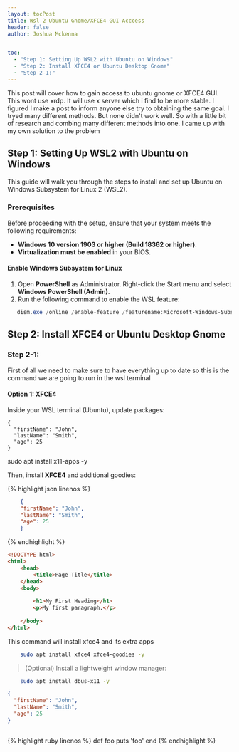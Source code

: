 ```yaml
---
layout: tocPost
title: Wsl 2 Ubuntu Gnome/XFCE4 GUI Acccess
header: false
author: Joshua Mckenna


toc:
  - "Step 1: Setting Up WSL2 with Ubuntu on Windows"
  - "Step 2: Install XFCE4 or Ubuntu Desktop Gnome"
  - "Step 2-1:"  
---
```


This post will cover how to gain access to ubuntu gnome or XFCE4 GUI. This wont use xrdp. It will use x server which i find to be more
stable. I figured I make a post to inform anyone else try to obtaining  the same goal. I tryed many different methods. But
none didn't work well. So with a little bit of research and combing many different methods into one. I came up with my
own solution to the problem

## Step 1: Setting Up WSL2 with Ubuntu on Windows

This guide will walk you through the steps to install and set up Ubuntu on Windows Subsystem for Linux 2 (WSL2).

### Prerequisites

Before proceeding with the setup, ensure that your system meets the following requirements:

- **Windows 10 version 1903 or higher (Build 18362 or higher)**.
- **Virtualization must be enabled** in your BIOS.

#### Enable Windows Subsystem for Linux

1. Open **PowerShell** as Administrator. Right-click the Start menu and select **Windows PowerShell (Admin)**.
2. Run the following command to enable the WSL feature:
```powershell
   dism.exe /online /enable-feature /featurename:Microsoft-Windows-Subsystem-Linux /all /norestart
```

## Step 2: Install XFCE4 or Ubuntu Desktop Gnome



### Step 2-1:
First of all we need to make sure to have everything up to date so this is the command we are going to run in the wsl 
terminal

#### Option 1: XFCE4
Inside your WSL terminal (Ubuntu), update packages:

```
{
  "firstName": "John",
  "lastName": "Smith",
  "age": 25
}
```


sudo apt install x11-apps -y

Then, install **XFCE4** and additional goodies:


{% highlight json linenos %}
```json
    {
    "firstName": "John",
    "lastName": "Smith",
    "age": 25
    }
```
{% endhighlight %}

```html
<!DOCTYPE html>
<html>
    <head>
        <title>Page Title</title>
    </head>
    <body>
    
        <h1>My First Heading</h1>
        <p>My first paragraph.</p>
    
    </body>
</html>

```

This command will install xfce4 and its extra apps 

```bash
    sudo apt install xfce4 xfce4-goodies -y
```
> (Optional) Install a lightweight window manager:

```bash 
    sudo apt install dbus-x11 -y
```

```json
{
  "firstName": "John",
  "lastName": "Smith",
  "age": 25
}
```
## 


{% highlight ruby linenos %}
def foo
puts 'foo'
end
{% endhighlight %}